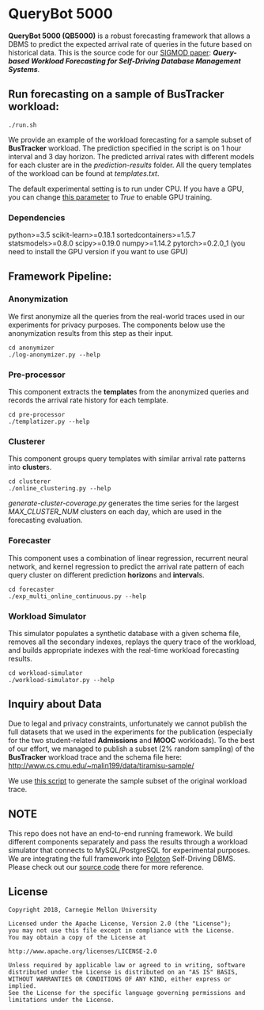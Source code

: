 # QueryBot 5000
**QueryBot 5000 (QB5000)** is a  robust forecasting framework that allows a DBMS to predict the expected arrival rate of queries
in the future based on historical data. This is the source code for our 
[SIGMOD paper](http://www.cs.cmu.edu/~malin199/publications/2018.forecasting.sigmod.pdf): **_Query-based Workload Forecasting for Self-Driving Database Management Systems_**.

## Run forecasting on a sample of BusTracker workload:
    ./run.sh
We provide an example of the workload forecasting for a sample subset of **BusTracker** workload. The prediction specified in the script is on 1 hour interval and 3 day horizon. The predicted arrival rates with different models for each cluster are in the _prediction-results_ folder. All the query templates of the workload can be found at _templates.txt_.

The default experimental setting is to run under CPU. If you have a GPU, you can change [this parameter](https://github.com/malin1993ml/QueryBot5000/blob/master/forecaster/exp_multi_online_continuous.py#L101) to _True_ to enable GPU training.

### Dependencies
python>=3.5
scikit-learn>=0.18.1
sortedcontainers>=1.5.7
statsmodels>=0.8.0
scipy>=0.19.0
numpy>=1.14.2
pytorch>=0.2.0_1 (you need to install the GPU version if you want to use GPU)

## Framework Pipeline:

### Anonymization
We first anonymize all the queries from the real-world traces used in our experiments for privacy purposes. The components below use the anonymization results from this step as their input.

    cd anonymizer
    ./log-anonymizer.py --help
    
### Pre-processor
This component extracts the **template**s from the anonymized queries and records the arrival rate history for each template.

    cd pre-processor
    ./templatizer.py --help
    
### Clusterer
This component groups query templates with similar arrival rate patterns into **cluster**s.

    cd clusterer
    ./online_clustering.py --help
_generate-cluster-coverage.py_ generates the time series for the largest _MAX_CLUSTER_NUM_ clusters on each day, which are used in the forecasting evaluation.
    
### Forecaster
This component uses a combination of linear regression, recurrent neural network, and kernel regression to predict the arrival rate pattern of each query cluster on different prediction **horizon**s and **interval**s.

    cd forecaster
    ./exp_multi_online_continuous.py --help
 
### Workload Simulator
This simulator populates a synthetic database with a given schema file, removes all the secondary indexes, replays the query trace of the workload, and builds appropriate indexes with the real-time workload forecasting results.

    cd workload-simulator
    ./workload-simulator.py --help
    
## Inquiry about Data
Due to legal and privacy constraints, unfortunately we cannot publish the full datasets that we used in the experiments for the publication (especially for the two student-related **Admissions** and **MOOC** workloads). To the best of our effort, we managed to publish a subset (2% random sampling) of the **BusTracker** workload trace and the schema file here:
http://www.cs.cmu.edu/~malin199/data/tiramisu-sample/

We use [this script](https://github.com/malin1993ml/QueryBot5000/blob/master/anonymizer/run-sampler.sh) to generate the sample subset of the original workload trace.
    
## NOTE
This repo does not have an end-to-end running framework. We build different components separately and pass the results through a workload simulator that connects to MySQL/PostgreSQL for experimental purposes. We are integrating the full framework into [Peloton](http://pelotondb.io/) Self-Driving DBMS. Please check out our [source code](https://github.com/cmu-db/peloton/tree/master/src/include/brain) there for more reference.

## License
    Copyright 2018, Carnegie Mellon University

    Licensed under the Apache License, Version 2.0 (the "License");
    you may not use this file except in compliance with the License.
    You may obtain a copy of the License at

    http://www.apache.org/licenses/LICENSE-2.0

    Unless required by applicable law or agreed to in writing, software
    distributed under the License is distributed on an "AS IS" BASIS,
    WITHOUT WARRANTIES OR CONDITIONS OF ANY KIND, either express or implied.
    See the License for the specific language governing permissions and
    limitations under the License.
